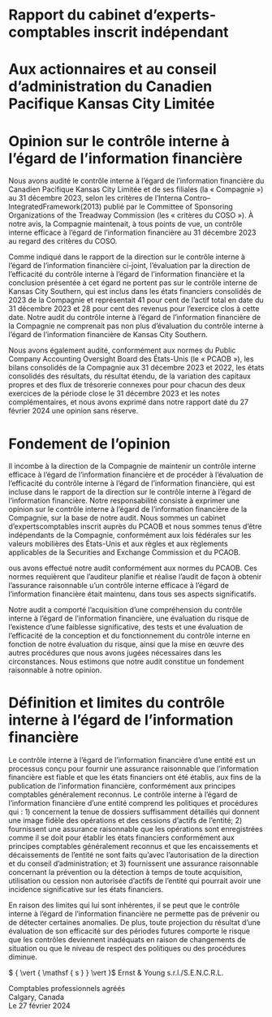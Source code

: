 # Rapport du cabinet d’experts-comptables inscrit indépendant  

# Aux actionnaires et au conseil d’administration du Canadien Pacifique Kansas City Limitée  

# Opinion sur le contrôle interne à l’égard de l’information financière  

Nous avons audité le contrôle interne à l’égard de l’information financière du Canadien Pacifique Kansas City Limitée et de ses filiales (la « Compagnie ») au 31 décembre 2023, selon les critères de l’Interna Contro–IntegratedFramework(2013) publié par le Committee of Sponsoring Organizations of the Treadway Commission (les « critères du COSO »). À notre avis, la Compagnie maintenait, à tous points de vue, un contrôle interne efficace à l’égard de l’information financière au 31 décembre 2023 au regard des critères du COSO.  

Comme indiqué dans le rapport de la direction sur le contrôle interne à l’égard de l’information financière ci-joint, l’évaluation par la direction de l’efficacité du contrôle interne à l’égard de l’information financière et la conclusion présentée à cet égard ne portent pas sur le contrôle interne de Kansas City Southern, qui est inclus dans les états financiers consolidés de 2023 de la Compagnie et représentait 41 pour cent de l’actif total en date du 31 décembre 2023 et 28 pour cent des revenus pour l’exercice clos à cette date. Notre audit du contrôle interne à l’égard de l’information financière de la Compagnie ne comprenait pas non plus d’évaluation du contrôle interne à l’égard de l’information financière de Kansas City Southern.  

Nous avons également audité, conformément aux normes du Public Company Accounting Oversight Board des États-Unis (le « PCAOB »), les bilans consolidés de la Compagnie aux 31 décembre 2023 et 2022, les états consolidés des résultats, du résultat étendu, de la variation des capitaux propres et des flux de trésorerie connexes pour pour chacun des deux exercices de la période close le 31 décembre 2023 et les notes complémentaires, et nous avons exprimé dans notre rapport daté du 27 février 2024 une opinion sans réserve.  

# Fondement de l’opinion  

Il incombe à la direction de la Compagnie de maintenir un contrôle interne efficace à l’égard de l’information financière et de procéder à l’évaluation de l’efficacité du contrôle interne à l’égard de l’information financière, qui est incluse dans le rapport de la direction sur le contrôle interne à l’égard de l’information financière. Notre responsabilité consiste à exprimer une opinion sur le contrôle interne à l’égard de l’information financière de la Compagnie, sur la base de notre audit. Nous sommes un cabinet d’expertscomptables inscrit auprès du PCAOB et nous sommes tenus d’être indépendants de la Compagnie, conformément aux lois fédérales sur les valeurs mobilières des États-Unis et aux règles et aux règlements applicables de la Securities and Exchange Commission et du PCAOB.  

ous avons effectué notre audit conformément aux normes du PCAOB. Ces normes requièrent que l’auditeur planifie et réalise l’audit de façon à obtenir l’assurance raisonnable u’un contrôle interne efficace à l’égard de l’information financière était maintenu, dans tous ses aspects significatifs.  

Notre audit a comporté l’acquisition d’une compréhension du contrôle interne à l’égard de l’information financière, une évaluation du risque de l’existence d’une faiblesse significative, des tests et une évaluation de l’efficacité de la conception et du fonctionnement du contrôle interne en fonction de notre évaluation du risque, ainsi que la mise en œuvre des autres procédures que nous avons jugées nécessaires dans les circonstances. Nous estimons que notre audit constitue un fondement raisonnable à notre opinion.  

# Définition et limites du contrôle interne à l’égard de l’information financière  

Le contrôle interne à l’égard de l’information financière d’une entité est un processus conçu pour fournir une assurance raisonnable que l’information financière est fiable et que les états financiers ont été établis, aux fins de la publication de l’information financière, conformément aux principes comptables généralement reconnus. Le contrôle interne à l’égard de l’information financière d’une entité comprend les politiques et procédures qui : 1) concernent la tenue de dossiers suffisamment détaillés qui donnent une image fidèle des opérations et des cessions d’actifs de l’entité; 2) fournissent une assurance raisonnable que les opérations sont enregistrées comme il se doit pour établir les états financiers conformément aux principes comptables généralement reconnus et que les encaissements et décaissements de l’entité ne sont faits qu’avec l’autorisation de la direction et du conseil d’administration; et 3) fournissent une assurance raisonnable concernant la prévention ou la détection à temps de toute acquisition, utilisation ou cession non autorisée d’actifs de l’entité qui pourrait avoir une incidence significative sur les états financiers.  

En raison des limites qui lui sont inhérentes, il se peut que le contrôle interne à l’égard de l’information financière ne permette pas de prévenir ou de détecter certaines anomalies. De plus, toute projection du résultat d’une évaluation de son efficacité sur des périodes futures comporte le risque que les contrôles deviennent inadéquats en raison de changements de situation ou que le niveau de respect des politiques ou des procédures diminue.  

$ { \vert { \mathsf { s } } \vert }$ Ernst & Young s.r.l./S.E.N.C.R.L.  

Comptables professionnels agréés   
Calgary, Canada   
Le 27 février 2024  